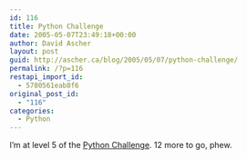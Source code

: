 ```yaml
---
id: 116
title: Python Challenge
date: 2005-05-07T23:49:18+00:00
author: David Ascher
layout: post
guid: http://ascher.ca/blog/2005/05/07/python-challenge/
permalink: /?p=116
restapi_import_id:
  - 5780561eab8f6
original_post_id:
  - "116"
categories:
  - Python
---
```

I&#8217;m at level 5 of the [Python Challenge](http://www.pythonchallenge.com/pc/index.htm). 12 more to go, phew.